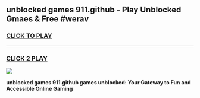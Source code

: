 
## unblocked games 911.github - Play Unblocked Gmaes & Free #werav
<h3>
<a href="https://news.freeplayer.one?title=unblocked_games_911.github&ref=26F">CLICK TO PLAY</a></h3>
<hr>

<h3>
<a href="https://news.freeplayer.one?title=unblocked_games_911.github&ref=26F">CLICK 2 PLAY</a>
  
</h3>

<a href="https://news.freeplayer.one?title=unblocked_games_911.github&ref=26F/"><img src="https://clearcache.store/games.png"></a>


**unblocked games 911.github games unblocked: Your Gateway to Fun and Accessible Online Gaming**
